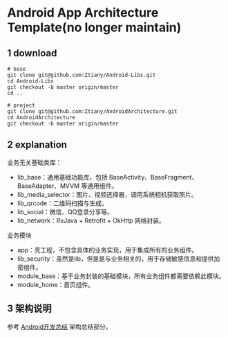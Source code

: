 # Android App Architecture Template(no longer maintain)

## 1 download

```shell
# base
git clone git@github.com:Ztiany/Android-Libs.git
cd Android-Libs
git checkout -b master origin/master
cd ..

# project
git clone git@github.com:Ztiany/AndroidArchitecture.git
cd AndroidArchitecture
git checkout -b master origin/master
```

## 2 explanation

业务无关基础类库：

- lib_base：通用基础功能库，包括 BaseActivity、BaseFragment、BaseAdapter、MVVM 等通用组件。
- lib_media_selector：图片、视频选择器，调用系统相机获取照片。
- lib_qrcode：二维码扫描与生成。
- lib_social：微信、QQ登录分享等。
- lib_network：RxJava + Retrofit + OkHttp 网络封装。

业务模块

- app：壳工程，不包含具体的业务实现，用于集成所有的业务组件。
- lib_security：虽然是lib，但是是与业务相关的，用于存储敏感信息和提供加密组件。
- module_base：基于业务封装的基础模块，所有业务组件都需要依赖此模块。
- module_home：首页组件。

## 3 架构说明

参考 [Android开发总结](https://github.com/Ztiany/Programming-Notes/blob/master/Android/README.md) 架构总结部分。
